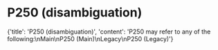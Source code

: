 
# P250 (disambiguation)

{'title': 'P250 (disambiguation)', 'content': 'P250 may refer to any of the following:\nMain\nP250 (Main)\nLegacy\nP250 (Legacy)'}
